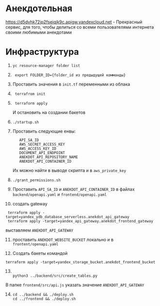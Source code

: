 # Анекдотельная
https://d5dvhk72jp2fseiqjk9c.apigw.yandexcloud.net - Прекрасный сервис, для того, чтобы делиться со всеми пользователями интернета своими любимыми анекдотами

# Инфраструктура
1. ```
   yc resource-manager folder list
   ```

2. ```
    export FOLDER_ID={folder_id из предыдущей комманды}
    ```
3. Проставить значения в `init.tf` переменными из облака

4. ```
    terrafrom init
    ```
   
5. ```
    terraform apply
    ```
   И остановить на создании бакетов
6.  ```
    ./startup.sh
    ```

7. Проставить следующие енвы: 
   ```
      API_SA_ID
      AWS_SECRET_ACCESS_KEY
      AWS_ACCESS_KEY_ID
      DOCUMENT_API_ENDPOINT
      ANEKDOT_API_REPOSITORY_NAME
      ANEKDOT_API_CONTAINER_ID
   ```
   Их можно найти в выводе скрипта и в `aws_private_key`
8. ```
   ./grant_permissions.sh
   ``` 
9. Проставить `API_SA_ID` и `ANEKDOT_API_CONTAINER_ID` в файлах `backend/openapi.yaml` и `frontend/openapi.yaml`
10.  создать gateway
   ```
    terraform apply -target=yandex_ydb_database_serverless.anekdot_api_gateway
    terraform apply -target=yandex_api_gateway.anekdot_frontend_gateway
   ```
   выставляем `ANEKDOT_API_GATEWAY`

11. проставить `ANEKDOT_WEBSITE_BUCKET` локально и в `frontent/openapi.yaml`

12. Создать бакеты командой 
   ```
   terraform apply -target=yandex_storage_bucket.anekdot_frontend_bucket
   ```

13.
      ```
    
    python3 ../backend/src/create_tables.py
    ```
   В папке `frontend/src/api.js` указать значение `ANEKDOT_API_GATEWAY`

14. 
      ```
    cd ../backend && ./deploy.sh
    cd ../frontend && ./deploy.sh
    ```
